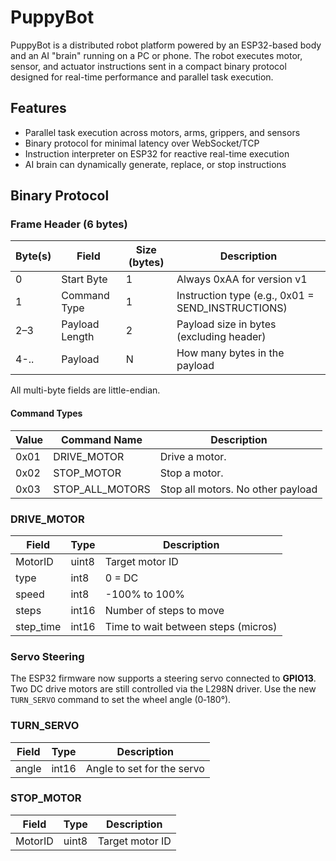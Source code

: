 # PuppyBot

PuppyBot is a distributed robot platform powered by an ESP32-based body and an AI "brain" running on a PC or phone. The robot executes motor, sensor, and actuator instructions sent in a compact binary protocol designed for real-time performance and parallel task execution.

## Features

- Parallel task execution across motors, arms, grippers, and sensors
- Binary protocol for minimal latency over WebSocket/TCP
- Instruction interpreter on ESP32 for reactive real-time execution
- AI brain can dynamically generate, replace, or stop instructions

## Binary Protocol

### Frame Header (6 bytes)

| Byte(s) | Field          | Size (bytes) | Description                                       |
| ------- | -------------- | ------------ | ------------------------------------------------- |
| 0       | Start Byte     | 1            | Always 0xAA for version v1                        |
| 1       | Command Type   | 1            | Instruction type (e.g., 0x01 = SEND_INSTRUCTIONS) |
| 2–3     | Payload Length | 2            | Payload size in bytes (excluding header)          |
| 4-..    | Payload        | N            | How many bytes in the payload                     |

All multi-byte fields are little-endian.

#### Command Types

| Value | Command Name    | Description                       |
| ----- | --------------- | --------------------------------- |
| 0x01  | DRIVE_MOTOR     | Drive a motor.                    |
| 0x02  | STOP_MOTOR      | Stop a motor.                     |
| 0x03  | STOP_ALL_MOTORS | Stop all motors. No other payload |

### DRIVE_MOTOR

| Field    | Type   | Description                     |
|----------|--------|---------------------------------|
| MotorID  | uint8  | Target motor ID                 |
| type     | int8   | 0 = DC                          |
| speed    | int8   | -100% to 100%                   |
| steps   | int16  | Number of steps to move         |
| step_time | int16 | Time to wait between steps (micros) |

### Servo Steering

The ESP32 firmware now supports a steering servo connected to **GPIO13**. Two DC drive motors are still controlled via the L298N driver. Use the new `TURN_SERVO` command to set the wheel angle (0‑180°).

### TURN_SERVO

| Field | Type  | Description                   |
|-------|-------|-------------------------------|
| angle | int16 | Angle to set for the servo    |

### STOP_MOTOR

| Field   | Type  | Description     |
| ------- | ----- | --------------- |
| MotorID | uint8 | Target motor ID |
